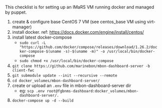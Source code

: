This checklist is for setting up an IMaRS VM running docker and managed by puppet.

1. create & configure base CentOS 7 VM (see centos_base VM using virt-manager)
2. install docker. ref: https://docs.docker.com/engine/install/centos/
2. install latest docker-compose
    * `sudo curl -L "https://github.com/docker/compose/releases/download/1.26.2/docker-compose-$(uname -s)-$(uname -m)" -o /usr/local/bin/docker-compose`
    * `sudo chmod +x /usr/local/bin/docker-compose`
3. `git clone https://github.com/marinebon/mbon-dashboard-server -b client-fwc`
3. `git submodule update --init --recursive --remote`
3. `cd docker_volumes/mbon-dashboard-server/`
4. create or upload an `.env` file in mbon-dashboard-server dir
    * eg: `scp .env root@fgbnms-dashboard:docker_volumes/mbon-dashboard-server/.`
5. `docker-compose up -d --build`
